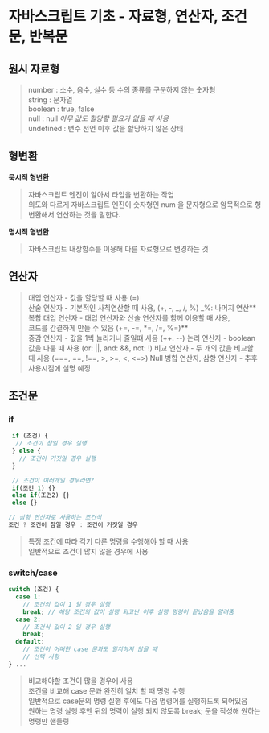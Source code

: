 # 자바스크립트 기초 - 자료형, 연산자, 조건문, 반복문

## 원시 자료형

> number : 소수, 음수, 실수 등 수의 종류를 구분하지 않는 숫자형  
> string : 문자열  
> boolean : true, false  
> null : null _아무 값도 할당할 필요가 없을 때 사용_  
> undefined : 변수 선언 이후 값을 할당하지 않은 상태

## 형변환

**묵시적 형변환**

> 자바스크립트 엔진이 알아서 타입을 변환하는 작업  
> 의도와 다르게 자바스크립트 엔진이 숫자형인 num 을 문자형으로 암묵적으로 형변환해서 연산하는 것을 말한다.

**명시적 형변환**

> 자바스크립트 내장함수를 이용해 다른 자료형으로 변경하는 것

## 연산자

> 대입 연산자 - 값을 할당할 때 사용 (=)  
> 산술 연산자 - 기본적인 사칙연산할 때 사용, (+, -, _, /, %) _%: 나머지 연산**  
> 복합 대입 연산자 - 대입 연산자와 산술 연산자를 함께 이용할 때 사용,  
>  코드를 간결하게 만들 수 있음 (+=, -=, \*=, /=, %=)**  
> 증감 연산자 - 값을 1씩 늘리거나 줄일떄 사용 (++. --)
> 논리 연산자 - boolean 값을 다룰 때 사용 (or: ||, and: &&, not: !)
> 비교 연산자 - 두 개의 값을 비교할 때 사용 (===, ==, !==, >, >=, <, <=>)
> Null 병합 연산자, 삼항 연산자 - 추후 사용시점에 설명 예정

## 조건문

### if

```javascript
 if (조건) {
  // 조건이 참일 경우 실행
 } else {
   // 조건이 거짓일 경우 실행
 }

 // 조건이 여러개일 경우라면?
 if(조건 1) {}
 else if(조건2) {}
 else {}

// 삼항 연산자로 사용하는 조건식
조건 ? 조건이 참일 경우 : 조건이 거짓일 경우
```

> 특정 조건에 따라 각기 다른 명령을 수행해야 할 때 사용  
> 일반적으로 조건이 많지 않을 경우에 사용

### switch/case

```javascript
switch (조건) {
  case 1:
    // 조건의 값이 1 일 경우 실행
    break; // 해당 조건의 값이 실행 되고난 이후 실행 명령이 끝났음을 알려줌
  case 2:
    // 조건식 값이 2 일 경우 실행
    break;
  default:
    // 조건이 어떠한 case 문과도 일치하지 않을 때
    // 선택 사항
} ...
```

> 비교해야할 조건이 많을 경우에 사용  
> 조건을 비교해 case 문과 완전히 일치 할 때 명령 수행  
> 일반적으로 case문의 명령 실행 후에도 다음 명령어를 실행하도록 되어있음  
> 원하는 명령 실행 후엔 뒤의 명력이 실행 되지 않도록 break; 문을 작성해 원하는 명령만 핸들링
